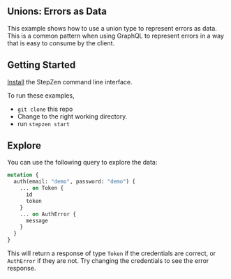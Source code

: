 ## Unions: Errors as Data

This example shows how to use a union type to represent errors as data. This is a common pattern when using GraphQL to represent errors in a way that is easy to consume by the client.

## Getting Started

[Install](https://stepzen.com/docs/quick-start/install-and-setup) the StepZen command line interface.

To run these examples,

- `git clone` this repo
- Change to the right working directory.
- run `stepzen start`

## Explore

You can use the following query to explore the data:

```graphql
mutation {
  auth(email: "demo", password: "demo") {
    ... on Token {
      id
      token
    }
    ... on AuthError {
      message
    }
  }
}
```

This will return a response of type `Token` if the credentials are correct, or `AuthError` if they are not. Try changing the credentials to see the error response.
